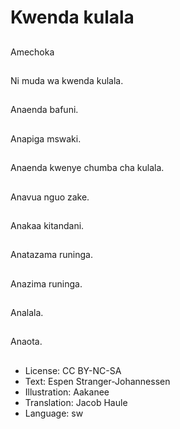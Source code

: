 # Kwenda kulala

##
Amechoka

##
Ni muda wa kwenda kulala.

##
Anaenda bafuni.

##
Anapiga mswaki.

##
Anaenda kwenye chumba cha kulala.

##
Anavua nguo zake.

##
Anakaa kitandani.

##
Anatazama runinga.

##
Anazima runinga.

##
Analala.

##
Anaota.

##
* License: CC BY-NC-SA
* Text: Espen Stranger-Johannessen
* Illustration: Aakanee
* Translation: Jacob Haule
* Language: sw

